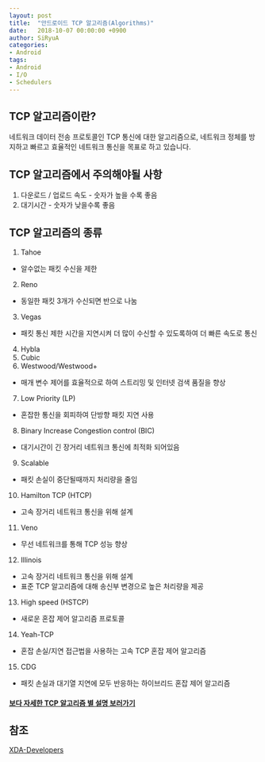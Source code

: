 ```yaml
---
layout: post
title:  "안드로이드 TCP 알고리즘(Algorithms)"
date:   2018-10-07 00:00:00 +0900
author: SiRyuA
categories:
- Android
tags:
- Android
- I/O
- Schedulers
---
```


## TCP 알고리즘이란?
네트워크 데이터 전송 프로토콜인 TCP 통신에 대한 알고리즘으로, 네트워크 정체를 방지하고 빠르고 효율적인 네트워크 통신을 목표로 하고 있습니다.


## TCP 알고리즘에서 주의해야될 사항
1. 다운로드 / 업로드 속도 - 숫자가 높을 수록 좋음
2. 대기시간 - 숫자가 낮을수록 좋음


## TCP 알고리즘의 종류
1. Tahoe
  * 알수없는 패킷 수신을 제한
2. Reno
  * 동일한 패킷 3개가 수신되면 반으로 나눔
3. Vegas
  * 패킷 통신 제한 시간을 지연시켜 더 많이 수신할 수 있도록하여 더 빠른 속도로 통신
4. Hybla
5. Cubic
6. Westwood/Westwood+
  * 매개 변수 제어를 효율적으로 하여 스트리밍 및 인터넷 검색 품질을 향상
7. Low Priority (LP)
  * 혼잡한 통신을 회피하여 단방향 패킷 지연 사용
8. Binary Increase Congestion control (BIC)
  * 대기시간이 긴 장거리 네트워크 통신에 최적화 되어있음
9. Scalable
  * 패킷 손실이 중단될때까지 처리량을 줄임
10. Hamilton TCP (HTCP)
  * 고속 장거리 네트워크 통신을 위해 설계
11. Veno
  * 무선 네트워크를 통해 TCP 성능 향상
12. Illinois
  * 고속 장거리 네트워크 통신을 위해 설계
  * 표준 TCP 알고리즘에 대해 송신부 변경으로 높은 처리량을 제공
13. High speed (HSTCP)
  * 새로운 혼잡 제어 알고리즘 프로토콜
14. Yeah-TCP
  * 혼잡 손실/지연 접근법을 사용하는 고속 TCP 혼잡 제어 알고리즘
15. CDG
  * 패킷 손실과 대기열 지연에 모두 반응하는 하이브리드 혼잡 제어 알고리즘


#### [보다 자세한 TCP 알고리즘 별 설명 보러가기](https://forum.xda-developers.com/showpost.php?p=67085276&postcount=7)


## 참조
[XDA-Developers](https://forum.xda-developers.com/showpost.php?p=67085276&postcount=7)
